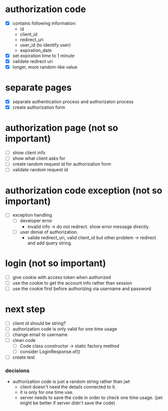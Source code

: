 # authorization code
- [x] contains following information:
  - id
  - client_id
  - redirect_uri
  - user_id (to identify user)
  - expiration_date
- [x] set expiration time to 1 minute
- [x] validate redirect uri
- [x] longer, more random-like value

# separate pages
- [x] separate authentication process and authorizaton process
- [x] create authorization form

# authorization page (not so important)
- [ ] show client info
- [ ] show what client asks for
- [ ] create random request id for authorization form
- [ ] validate random request id

# authorization code exception (not so important)
- [ ] exception handling
  - [ ] developer error
    - invalid info -> do not redirect. show error message directly.
  - [ ] user denial of authorization.
    - valide redirect_uri, valid client_id but other problem -> redirect and add query string.

# login (not so important)
- [ ] give cookie with access token when authorized
- [ ] use the cookie to get the account info rather than session
- [ ] use the cookie first before authorizing via username and password

# next step
- [ ] client id should be string?
- [ ] authorization code is only valid for one time usage
- [ ] change email to username
- [ ] clean code
  - [ ] Code class constructor -> static factory method
  - [ ] consider LoginResponse.of()
- [ ] create test

### decisions
- authorization code is just a random string rather than jwt
  - client doesn't need the details connected to it.
  - it is only for one time use.
  - server needs to save the code in order to check one time usage. (jwt might be better if server didn't save the code)
